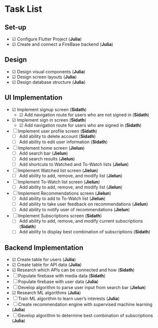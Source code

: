 # Task List

## Set-up
- &#9745; Configure Flutter Project (**Julia**)
- &#9745; Create and connect a FireBase backend (**Julia**)

## Design
- &#9745; Design visual components (**Julia**)
- &#9745; Design screen layouts (**Julia**)
- &#9745; Design database structure (**Julia**)

## UI Implementation
- &#9745; Implement signup screen (**Sidath**)
  - &#9745; Add navigation route for users who are not signed in (**Sidath**)
- &#9745; Implement sign in screen (**Sidath**)
  - &#9745; Add navigation route for users who are signed in (**Sidath**)
- &#9744; Implement user profile screen (**Sidath**)
  - &#9744; Add ability to delete account (**Sidath**)
  - &#9744; Add ability to edit user information (**Sidath**)
- &#9744; Implement home screen (**Jielun**)
  - &#9744; Add search bar (**Jielun**)
  - &#9744; Add search results (**Jielun**)
  - &#9744; Add shortcuts to Watched and To-Watch lists (**Jielun**)
- &#9744; Implement Watched list screen (**Jielun**)
  - &#9744; Add ability to add, remove, and modify list (**Jielun**)
- &#9744; Implement To-Watch list screen (**Jielun**)
  - &#9744; Add ability to add, remove, and modify list (**Jielun**)
- &#9744; Implement Recommendations screen (**Jielun**)
  - &#9744; Add ability to add to To-Watch list (**Jielun**)
  - &#9744; Add ability to take user feedback on recommendations (**Jielun**)
  - &#9744; Add ability to notify user of recommendations (**Jielun**)
- &#9744; Implement Subscriptions screen (**Sidath**)
  - &#9744; Add ability to add, remove, and modify current subscriptions (**Sidath**)
  - &#9744; Add ability to display best combination of subscriptions (**Sidath**)

## Backend Implementation
- &#9745; Create table for users (**Julia**)
- &#9745; Create table for API data (**Julia**)
- &#9745; Research which APIs can be connected and how (**Sidath**)
- &#9744; Populate firebase with media data (**Sidath**)
- &#9744; Populate firebase with user data (**Julia**)
- &#9744; Develop algorithm to parse user input from search bar (**Jielun**)
- &#9745; Research ML algorithms (**Julia**)
- &#9744; Train ML algorithm to learn user’s interests (**Julia**)
- &#9744; Create recommendation engine with supervised machine learning (**Julia**)
- &#9744; Develop algorithm to determine best combination of subscriptions (**Julia**)
